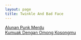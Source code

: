 ```yaml
---
layout: page
title: Twinkle And Bad Face
---
```


<div class="htl">
  <a href="/alunanpunkmerdu-twinkleandbadface">
Alunan Punk Merdu
  </a>
</div>
<div class="htl">
  <a href="/kumuakdenganomongkosongmu-twinkleandbadface">
Kumuak Dengan Omong Kosongmu
  </a>
</div>
